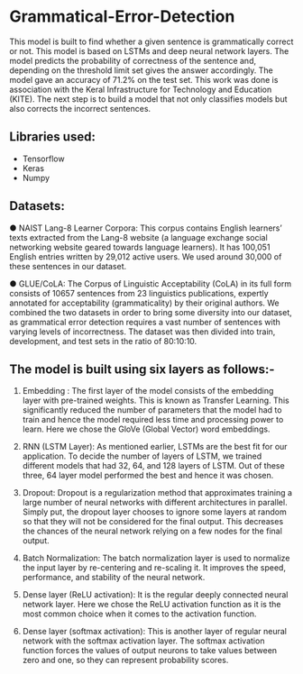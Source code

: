 # Grammatical-Error-Detection
This model is built to find whether a given sentence is grammatically correct or not. This model is based on LSTMs and deep neural network layers. The model predicts
the probability of correctness of the sentence and, depending on the threshold limit set gives the answer accordingly. The model gave an accuracy of 71.2% on the test set.
This work was done is association with the Keral Infrastructure for Technology and Education (KITE). The next step is to build a model that not only classifies models but also corrects the incorrect sentences.

## Libraries used:
- Tensorflow
- Keras
- Numpy

## Datasets:

● NAIST Lang-8 Learner Corpora:
This corpus contains English learners’ texts extracted from the Lang-8 website (a
language exchange social networking website geared towards language learners). It has
100,051 English entries written by 29,012 active users. We used around 30,000 of these
sentences in our dataset.

● GLUE/CoLA:
The Corpus of Linguistic Acceptability (CoLA) in its full form consists of 10657
sentences from 23 linguistics publications, expertly annotated for acceptability
(grammaticality) by their original authors.
We combined the two datasets in order to bring some diversity into our dataset, as
grammatical error detection requires a vast number of sentences with varying levels of
incorrectness. The dataset was then divided into train, development, and test sets in the
ratio of 80:10:10.

## The model is built using six layers as follows:-

1. Embedding : The first layer of the model consists of the embedding layer with
pre-trained weights. This is known as Transfer Learning. This significantly reduced the
number of parameters that the model had to train and hence the model required less time
and processing power to learn. Here we chose the GloVe (Global Vector) word
embeddings.

2. RNN (LSTM Layer): As mentioned earlier, LSTMs are the best fit for our application.
To decide the number of layers of LSTM, we trained different models that had 32, 64,
and 128 layers of LSTM. Out of these three, 64 layer model performed the best and hence
it was chosen.

3. Dropout: Dropout is a regularization method that approximates training a large number
of neural networks with different architectures in parallel. Simply put, the dropout layer
chooses to ignore some layers at random so that they will not be considered for the final
output. This decreases the chances of the neural network relying on a few nodes for the
final output.

4. Batch Normalization: The batch normalization layer is used to normalize the input layer
by re-centering and re-scaling it. It improves the speed, performance, and stability of the
neural network.

5. Dense layer (ReLU activation): It is the regular deeply connected neural network layer.
Here we chose the ReLU activation function as it is the most common choice when it
comes to the activation function.

6. Dense layer (softmax activation): This is another layer of regular neural network with
the softmax activation layer. The softmax activation function forces the values of output
neurons to take values between zero and one, so they can represent probability scores.

